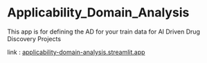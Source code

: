 # Applicability_Domain_Analysis
This app is for defining the AD for your train data for AI Driven Drug Discovery Projects


link : [applicability-domain-analysis.streamlit.app
](https://applicability-domain-analysis.streamlit.app/)
